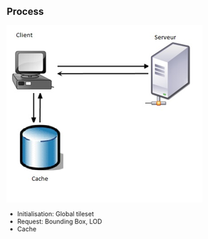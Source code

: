 ## Process

![visualization](../images/visualization.jpg)

* Initialisation: Global tileset
* Request: Bounding Box, LOD
* Cache

